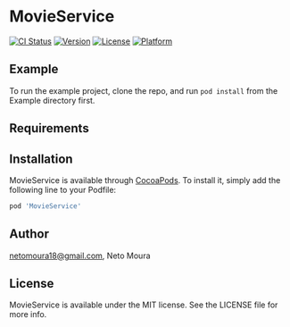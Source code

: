 # MovieService

[![CI Status](https://img.shields.io/travis/netomoura18@gmail.com/MovieService.svg?style=flat)](https://travis-ci.org/netomoura18@gmail.com/MovieService)
[![Version](https://img.shields.io/cocoapods/v/MovieService.svg?style=flat)](https://cocoapods.org/pods/MovieService)
[![License](https://img.shields.io/cocoapods/l/MovieService.svg?style=flat)](https://cocoapods.org/pods/MovieService)
[![Platform](https://img.shields.io/cocoapods/p/MovieService.svg?style=flat)](https://cocoapods.org/pods/MovieService)

## Example

To run the example project, clone the repo, and run `pod install` from the Example directory first.

## Requirements

## Installation

MovieService is available through [CocoaPods](https://cocoapods.org). To install
it, simply add the following line to your Podfile:

```ruby
pod 'MovieService'
```

## Author

netomoura18@gmail.com, Neto Moura

## License

MovieService is available under the MIT license. See the LICENSE file for more info.
